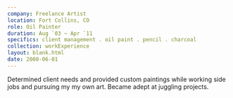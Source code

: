 ```yaml
---
company: Freelance Artist 
location: Fort Collins, CO
role: Oil Painter
duration: Aug `03 ~ Apr `11
specifics: client management . oil paint . pencil . charcoal
collection: workExperience
layout: blank.html
date: 2000-06-01
---
```

Determined client needs and provided custom paintings while working side jobs and pursuing my my own art. Became adept at juggling projects.
